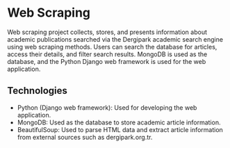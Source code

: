 # Web  Scraping

Web scraping project collects, stores, and presents information about academic publications searched via the Dergipark academic search engine using web scraping methods. Users can search the database for articles, access their details, and filter search results. MongoDB is used as the database, and the Python Django web framework is used for the web application.

## Technologies

 - Python (Django web framework): Used for developing the web application.
 - MongoDB: Used as the database to store academic article information.
 - BeautifulSoup: Used to parse HTML data and extract article information from external sources such as dergipark.org.tr.
